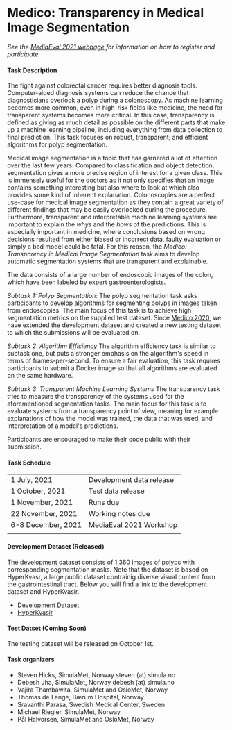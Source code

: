 # Medico: Transparency in Medical Image Segmentation

<!-- # please respect the structure below-->
*See the [MediaEval 2021 webpage](https://multimediaeval.github.io/editions/2021/) for information on how to register and participate.*

#### Task Description
The fight against colorectal cancer requires better diagnosis tools. Computer-aided diagnosis systems can reduce the chance that diagnosticians overlook a polyp during a colonoscopy. As machine learning becomes more common, even in high-risk fields like medicine, the need for transparent systems becomes more critical. In this case, transparency is defined as giving as much detail as possible on the different parts that make up a machine learning pipeline, including everything from data collection to final prediction. This task focuses on robust, transparent, and efficient algorithms for polyp segmentation.

Medical image segmentation is a topic that has garnered a lot of attention over the last few years. Compared to classification and object detection, segmentation gives a more precise region of interest for a given class. This is immensely useful for the doctors as it not only specifies that an image contains something interesting but also where to look at which also provides some kind of inherent explanation. Colonoscopies are a perfect use-case for medical image segmentation as they contain a great variety of different findings that may be easily overlooked during the procedure. Furthermore, transparent and interpretable machine learning systems are important to explain the *whys* and the *hows* of the predictions. This is especially important in medicine, where conclusions based on wrong decisions resulted from either biased or incorrect data, faulty evaluation or simply a bad model could be fatal. For this reason, the *Medico: Transparency in Medical Image Segmentation* task aims to develop automatic segmentation systems that are transparent and explainable.

The data consists of a large number of endoscopic images of the colon, which have been labeled by expert gastroenterologists.

*Subtask 1: Polyp Segmentation:* The polyp segmentation task asks participants to develop algorithms for segmenting polyps in images taken from endoscopies. The main focus of this task is to achieve high segmentation metrics on the supplied test dataset. Since [Medico 2020](https://multimediaeval.github.io/editions/2020/tasks/medico/), we have extended the development dataset and created a new testing dataset to which the submissions will be evaluated on.

*Subtask 2: Algorithm Efficiency* The algorithm efficiency task is similar to subtask one, but puts a stronger emphasis on the algorithm's speed in terms of frames-per-second. To ensure a fair evaluation, this task requires participants to submit a Docker image so that all algorithms are evaluated on the same hardware.

*Subtask 3: Transparent Machine Learning Systems* The transparency task tries to measure the transparency of the systems used for the aforementioned segmentation tasks. The main focus for this task is to evaluate systems from a transparency point of view, meaning for example explanations of how the model was trained, the data that was used, and interpretation of a model's predictions.

Participants are encouraged to make their code public with their submission.

#### Task Schedule

| | | 
| :---  | :---  |
| 1 July, 2021 | Development data release | 
| 1 October, 2021 | Test data release | 
| 1 November, 2021 | Runs due | 
| 22 November, 2021 | Working notes due |
| 6-8 December, 2021 | MediaEval 2021 Workshop |
| | | 

#### Development Dataset (Released)

The development dataset consists of 1,360 images of polyps with corresponding segmentation masks. Note that the dataset is based on HyperKvasr, a large public dataset contrainig diverse visual content from the gastrointestinal tract. Below you will find a link to the development dataset and HyperKvasir.

* [Development Dataset](https://drive.google.com/drive/folders/16MdULl8bNX3wp0OzjU33BV6EJ_YScyGd?usp=sharing)
* [HyperKvasir](https://datasets.simula.no/hyper-kvasir/)

#### Test Datset (Coming Soon)
The testing dataset will be released on October 1st.

#### Task organizers
* Steven Hicks, SimulaMet, Norway steven (at) simula.no
* Debesh Jha, SimulaMet, Norway  debesh (at) simula.no
* Vajira Thambawita, SimulaMet and OsloMet, Norway 
* Thomas de Lange, Bærum Hospital, Norway
* Sravanthi Parasa, Swedish Medical Center, Sweden
* Michael Riegler, SimulaMet, Norway  
* Pål Halvorsen, SimulaMet and OsloMet, Norway 

